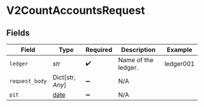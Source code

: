 # V2CountAccountsRequest


## Fields

| Field                                                                | Type                                                                 | Required                                                             | Description                                                          | Example                                                              |
| -------------------------------------------------------------------- | -------------------------------------------------------------------- | -------------------------------------------------------------------- | -------------------------------------------------------------------- | -------------------------------------------------------------------- |
| `ledger`                                                             | *str*                                                                | :heavy_check_mark:                                                   | Name of the ledger.                                                  | ledger001                                                            |
| `request_body`                                                       | Dict[str, *Any*]                                                     | :heavy_minus_sign:                                                   | N/A                                                                  |                                                                      |
| `pit`                                                                | [date](https://docs.python.org/3/library/datetime.html#date-objects) | :heavy_minus_sign:                                                   | N/A                                                                  |                                                                      |